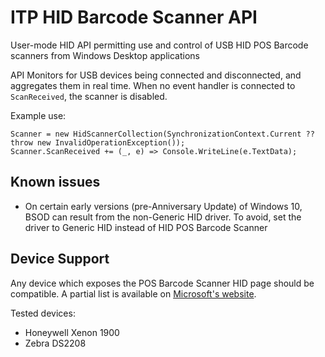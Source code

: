 # ITP HID Barcode Scanner API

User-mode HID API permitting use and control of USB HID POS Barcode scanners from Windows Desktop applications

API Monitors for USB devices being connected and disconnected, and aggregates them in real time.  When no
event handler is connected to `ScanReceived`, the scanner is disabled.

Example use:

	Scanner = new HidScannerCollection(SynchronizationContext.Current ?? throw new InvalidOperationException());
	Scanner.ScanReceived += (_, e) => Console.WriteLine(e.TextData);

## Known issues

* On certain early versions (pre-Anniversary Update) of Windows 10, BSOD can result 
  from the non-Generic HID driver.  To avoid, set the driver to Generic HID instead 
  of HID POS Barcode Scanner

## Device Support

Any device which exposes the POS Barcode Scanner HID page should be compatible.  A partial list is available
on [Microsoft's website](https://learn.microsoft.com/en-us/windows/uwp/devices-sensors/pos-device-support).

Tested devices:

* Honeywell Xenon 1900
* Zebra DS2208